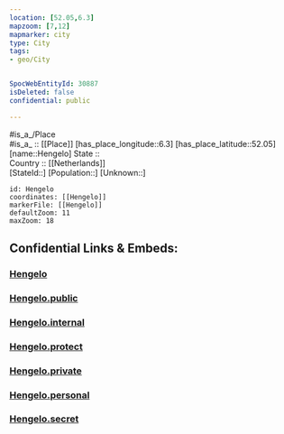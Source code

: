 ```yaml
---
location: [52.05,6.3] 
mapzoom: [7,12] 
mapmarker: city 
type: City
tags:
- geo/City


SpocWebEntityId: 30887
isDeleted: false
confidential: public

---
```

#is_a_/Place  
#is_a_ :: [[Place]] 
[has_place_longitude::6.3] 
[has_place_latitude::52.05] 
[name::Hengelo] 
State ::  
Country :: [[Netherlands]]  
[StateId::] 
[Population::] 
[Unknown::] 


```leaflet
id: Hengelo
coordinates: [[Hengelo]] 
markerFile: [[Hengelo]] 
defaultZoom: 11 
maxZoom: 18
```


## Confidential Links & Embeds: 

### [Hengelo](/_Standards/Earth/Continent/Europe/Europe~West/Netherlands/Provinces~Netherlands/Gelderland/City/Hengelo.md) 

### [Hengelo.public](/_public/Earth/Continent/Europe/Europe~West/Netherlands/Provinces~Netherlands/Gelderland/City/Hengelo.public.md) 

### [Hengelo.internal](/_internal/Earth/Continent/Europe/Europe~West/Netherlands/Provinces~Netherlands/Gelderland/City/Hengelo.internal.md) 

### [Hengelo.protect](/_protect/Earth/Continent/Europe/Europe~West/Netherlands/Provinces~Netherlands/Gelderland/City/Hengelo.protect.md) 

### [Hengelo.private](/_private/Earth/Continent/Europe/Europe~West/Netherlands/Provinces~Netherlands/Gelderland/City/Hengelo.private.md) 

### [Hengelo.personal](/_personal/Earth/Continent/Europe/Europe~West/Netherlands/Provinces~Netherlands/Gelderland/City/Hengelo.personal.md) 

### [Hengelo.secret](/_secret/Earth/Continent/Europe/Europe~West/Netherlands/Provinces~Netherlands/Gelderland/City/Hengelo.secret.md)


